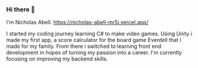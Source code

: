 ### Hi there 👋

I'm Nicholas Abell.
https://nicholas-abell-mr5i.vercel.app/

I started my coding journey learning C# to make video games.
Using Unity i made my first app, a score calculator for the board game Everdell that I made for my family.
From there i switched to learning front end development in hopes of turning my passion into a career. 
I'm currently focusing on improving my backend skills.

<!--
**Nicholas-Abell/Nicholas-Abell** is a ✨ _special_ ✨ repository because its `README.md` (this file) appears on your GitHub profile.

Here are some ideas to get you started:

- 🔭 I’m currently working on ...
- 🌱 I’m currently learning ...
- 👯 I’m looking to collaborate on ...
- 🤔 I’m looking for help with ...
- 💬 Ask me about ...
- 📫 How to reach me: ...
- 😄 Pronouns: ...
- ⚡ Fun fact: ...
-->
